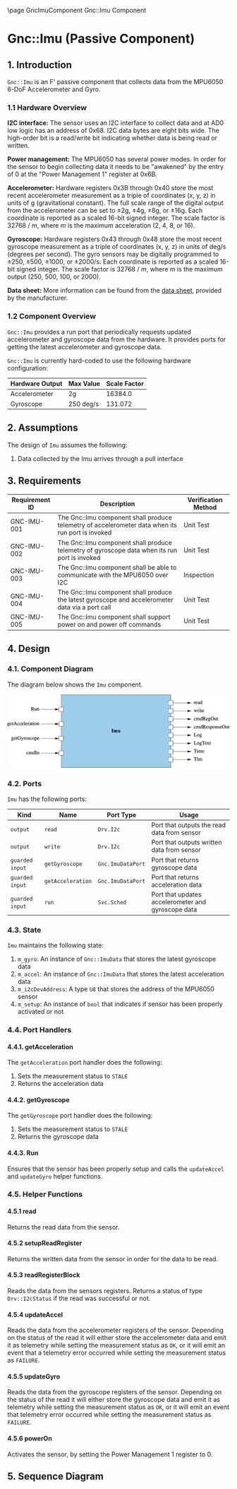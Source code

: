 \page GncImuComponent Gnc::Imu Component
# Gnc::Imu (Passive Component)

## 1. Introduction
`Gnc::Imu` is an F' passive component that collects data from the MPU6050 6-DoF Accelerometer and Gyro. 

### 1.1 Hardware Overview

**I2C interface:**
The sensor uses an I2C interface to collect data and at AD0 low logic has an address of 0x68. 
I2C data bytes are eight bits wide. The high-order bit is a 
read/write bit indicating whether data is being read or written. 

**Power management:**
The MPU6050 has several power modes. In order for the sensor to begin collecting
data it needs to be "awakened" by the entry of 0 at the "Power Management 1" register at 0x6B. 

**Accelerometer:**
Hardware registers 0x3B through 0x40 store the most recent accelerometer measurement
as a triple of coordinates (x, y, z) in units of g (gravitational constant).
The full scale range of the digital output from the accelerometer can be set to ±2g, ±4g, ±8g, or ±16g.
Each coordinate is reported as a scaled 16-bit signed integer.
The scale factor is 32768 / _m_, where _m_ is the maximum acceleration (2, 4, 8, or 16).

**Gyroscope:**
Hardware registers 0x43 through 0x48 store the most recent gyroscope measurement
as a triple of coordinates (x, y, z) in units of deg/s (degrees per second).
The gyro sensors may be digitally programmed to ±250, ±500, ±1000, or ±2000/s.
Each coordinate is reported as a scaled 16-bit signed integer.
The scale factor is 32768 / _m_, where _m_ is the maximum output (250, 500, 100, or 2000).

**Data sheet:** More information can be found from the [data 
sheet](https://learn.adafruit.com/mpu6050-6-dof-accelerometer-and-gyro/downloads), 
provided by the manufacturer.

### 1.2 Component Overview

`Gnc::Imu` provides a run port that periodically requests updated accelerometer and
gyroscope data from the hardware.
It provides ports for getting the latest accelerometer and gyroscope data.

`Gnc::Imu` is currently hard-coded to use the following hardware configuration:

| Hardware Output | Max Value | Scale Factor |
|-----------------|-----------|--------------|
| Accelerometer   | 2g        | 16384.0      |
| Gyroscope       | 250 deg/s | 131.072      |

## 2. Assumptions
The design of `Imu` assumes the following:
1. Data collected by the Imu arrives through a pull interface

## 3. Requirements
| Requirement ID | Description                                                                                      | Verification Method |
|----------------|--------------------------------------------------------------------------------------------------|---------------------|
| GNC-IMU-001    | The Gnc::Imu component shall produce telemetry of accelerometer data when its run port is invoked | Unit Test           |
| GNC-IMU-002    | The Gnc::Imu component shall produce telemetry of gyroscope data when its run port is invoked    | Unit Test           |
| GNC-IMU-003    | The Gnc::Imu component shall be able to communicate with the MPU6050 over I2C                    | Inspection          |
| GNC-IMU-004    | The Gnc::Imu component shall produce the latest gyroscope and accelerometer data via a port call | Unit Test           |
| GNC-IMU-005    | The Gnc::Imu component shall support power on and power off commands                             | Unit Test           |

## 4. Design 

### 4.1. Component Diagram
The diagram below shows the `Imu` component.

![IMU Design](./img/imu.png)

### 4.2. Ports
`Imu` has the following ports: 

| Kind            | Name              | Port Type         | Usage                                              |
|-----------------|-------------------|-------------------|----------------------------------------------------|
| `output`        | `read`            | `Drv.I2c`         | Port that outputs the read data from sensor        |
| `output`        | `write`           | `Drv.I2c`         | Port that outputs written data from sensor         |
| `guarded input` | `getGyroscope`    | `Gnc.ImuDataPort` | Port that returns gyroscope data                   |
| `guarded input` | `getAcceleration` | `Gnc.ImuDataPort` | Port that returns acceleration data                |
| `guarded input` | `run`             | `Svc.Sched`       | Port that updates accelerometer and gyroscope data |

### 4.3. State
`Imu` maintains the following state:
1. `m_gyro`: An instance of `Gnc::ImuData` that stores the latest gyroscope data
2. `m_accel`: An instance of `Gnc::ImuData` that stores the latest acceleration data
3. `m_i2cDevAddress`: A type `U8` that stores the address of the MPU6050 sensor
4. `m_setup`: An instance of `bool` that indicates if sensor has been properly activated or not

### 4.4. Port Handlers

#### 4.4.1. getAcceleration
The `getAcceleration` port handler does the following: 
1. Sets the measurement status to `STALE`
2. Returns the acceleration data

#### 4.4.2. getGyroscope
The `getGyroscope` port handler does the following:
1. Sets the measurement status to `STALE`
2. Returns the gyroscope data

#### 4.4.3. Run
Ensures that the sensor has been properly setup and calls the `updateAccel` and `updateGyro` helper functions. 

### 4.5. Helper Functions

#### 4.5.1 read 
Returns the read data from the sensor.

#### 4.5.2 setupReadRegister
Returns the written data from the sensor in order for the data to be read. 

#### 4.5.3 readRegisterBlock
Reads the data from the sensors registers. Returns a status of type `Drv::I2cStatus` if the read was successful or not. 

#### 4.5.4 updateAccel
Reads the data from the accelerometer registers of the sensor. Depending on the status of the read it will either store 
the accelerometer data and emit it as telemetry while setting the measurement status as `OK`, or it will emit an event 
that a telemetry error occurred while setting the measurement status as `FAILURE`. 

#### 4.5.5 updateGyro
Reads the data from the gyroscope registers of the sensor. Depending on the status of the read it will either store the
gyroscope data and emit it as telemetry while setting the measurement status as `OK`, or it will emit an event that 
telemetry error occurred while setting the measurement status as `FAILURE`.

#### 4.5.6 powerOn
Activates the sensor, by setting the Power Management 1 register to 0. 

## 5. Sequence Diagram

